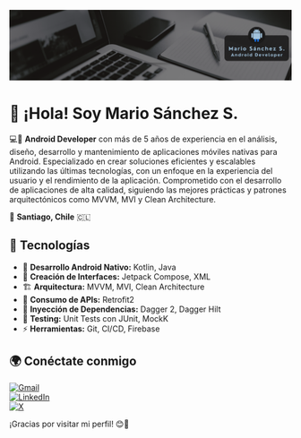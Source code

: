 ![Banner](https://raw.githubusercontent.com/marsanchezs/marsanchezs/main/banner.png)

# 👋 ¡Hola! Soy Mario Sánchez S.  

💻📱 **Android Developer** con más de 5 años de experiencia en el análisis, diseño, desarrollo y mantenimiento de aplicaciones móviles nativas para Android. Especializado en crear soluciones eficientes y escalables utilizando las últimas tecnologías, con un enfoque en la experiencia del usuario y el rendimiento de la aplicación. Comprometido con el desarrollo de aplicaciones de alta calidad, siguiendo las mejores prácticas y patrones arquitectónicos como MVVM, MVI y Clean Architecture.

📍 **Santiago, Chile** 🇨🇱

## 🚀 Tecnologías  
- 📱 **Desarrollo Android Nativo:** Kotlin, Java  
- 🎨 **Creación de Interfaces:** Jetpack Compose, XML  
- 🏗️ **Arquitectura:** MVVM, MVI, Clean Architecture  
- 🔌 **Consumo de APIs:** Retrofit2  
- 🍼 **Inyección de Dependencias:** Dagger 2, Dagger Hilt  
- 🧪 **Testing:** Unit Tests con JUnit, MockK  
- ⚡ **Herramientas:** Git, CI/CD, Firebase

## 🌍 Conéctate conmigo  
[![Gmail](https://img.shields.io/badge/Gmail-D14836?style=for-the-badge&logo=gmail&logoColor=white)](mailto:marsanchezs@gmail.com)  
[![LinkedIn](https://img.shields.io/badge/LinkedIn-0A66C2?style=for-the-badge&logo=linkedin&logoColor=white)](https://linkedin.com/in/mario-sánchez-954b01a9)  
[![X](https://img.shields.io/badge/X-000000?style=for-the-badge&logo=twitter&logoColor=white)](https://twitter.com/mar_sanchez_s)  

¡Gracias por visitar mi perfil! 😊🚀
